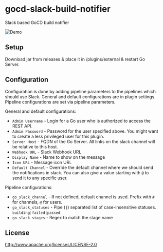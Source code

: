 # gocd-slack-build-notifier
Slack based GoCD build notifier

![Demo](images/gocd-slack-notifier-demo.png)

## Setup
Download jar from releases & place it in /plugins/external & restart Go Server.

## Configuration

Configuration is done by adding pipeline parameters to the pipelines which should use Slack.
General and default configurations are in plugin settings. Pipeline configurations are
set via pipeline parameters.

General and default configurations:

- `Admin Username` - Login for a Go user who is authorized to access the REST API.
- `Admin Password` - Password for the user specified above. You might want to create a less privileged user for this plugin.
- `Server Host` - FQDN of the Go Server. All links on the slack channel will be relative to this host.
- `Webhook URL` - Slack Webhook URL
- `Display Name` - Name to show on the message
- `Icon URL` - Message icon URL
- `Default Channel` - Override the default channel where we should send the notifications in slack. You can also give a value starting with `@` to send it to any specific user.

Pipeline configurations:

- `go_slack_channel` - If not defined, default channel is used. Prefix with `#` for channels, `@` for users.
- `go_slack_statuses` - Pipe (`|`) separated list of case-insensitive statuses. `building|failed|passed`
- `go_slack_stages` - Regex to match the stage name

## License

http://www.apache.org/licenses/LICENSE-2.0
